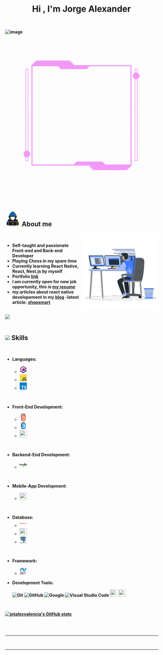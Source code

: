 <h1 align="center"><b>Hi , I'm Jorge Alexander</h1> <br>

  ![image](https://github.com/jotalexvalencia/jotalexvalencia/assets/10563766/ecf83ee1-150c-44a1-8d6a-a2658e80c9b9)

 ![motivation](https://github.com/jotalexvalencia/jotalexvalencia/blob/main/motivation.gif)
   
<!--  -->
<p align="center">
  
</p>


<br>



	
## <picture><img src = "https://github.com/0xAbdulKhalid/0xAbdulKhalid/raw/main/assets/mdImages/about_me.gif" width = 50px></picture> **About me**

<picture> <img align="right" src="https://github.com/0xAbdulKhalid/0xAbdulKhalid/raw/main/assets/mdImages/Right_Side.gif" width = 250px></picture>

<br>

- Self-taught and passionate Front-end and Back-end Developer
- Playing Chess in my spare time
- Currently learning React Native, React, Nest.js by myself
- Portfolio [link](https://lnkd.in/eup_QB_Z)
- I am currently open for new job opportunity, this is [my resume](https://www.linkedin.com/in/jorge-alexander-valencia-valencia-42346417/overlay/1710859567237/single-media-viewer/?profileId=ACoAAANy41sBWI7VULFVD5Jr4cifeeOOtHeHhxs)
- my articles about react native developement in my [blog](https://jorgealexandervalencia.hashnode.dev/)
   -latest article: [shopsmart](https://jorgealexandervalencia.hashnode.dev/shopsmart)
<br><br>

<img src="https://user-images.githubusercontent.com/73097560/115834477-dbab4500-a447-11eb-908a-139a6edaec5c.gif"><br><br>

## <img src="https://media2.giphy.com/media/QssGEmpkyEOhBCb7e1/giphy.gif?cid=ecf05e47a0n3gi1bfqntqmob8g9aid1oyj2wr3ds3mg700bl&rid=giphy.gif" width ="25"><b> Skills</b>
<br>

<p align="center">

- **Languages**:  
   
   - <img src="https://raw.githubusercontent.com/devicons/devicon/master/icons/csharp/csharp-original.svg" width="24px" height="24px">   
   - <img src="https://raw.githubusercontent.com/devicons/devicon/master/icons/javascript/javascript-original.svg" width="24px" height="24px">
   - <img src="https://raw.githubusercontent.com/devicons/devicon/master/icons/typescript/typescript-original.svg" width="24px" height="24px">



<br>   
    
- **Front-End Development**:

   - <img src="https://raw.githubusercontent.com/devicons/devicon/master/icons/html5/html5-original-wordmark.svg" width="24px" height="24px">
   - <img src="https://raw.githubusercontent.com/devicons/devicon/master/icons/css3/css3-original-wordmark.svg" width="24px" height="24px">
   - <img src="https://angular.io/assets/images/logos/angular/angular.svg" width="24px" height="24px">

<br>

- **Backend-End Development**:

   - <img src="https://raw.githubusercontent.com/devicons/devicon/master/icons/nodejs/nodejs-original-wordmark.svg" width="24px" height="24px">   

<br>

- **Mobile-App Development**:

   - <img src="https://reactnative.dev/img/header_logo.svg" width="24px" height="24px">   

<br>

- **Database**:
	- <img src="https://raw.githubusercontent.com/devicons/devicon/master/icons/oracle/oracle-original.svg" width="24px" height="24px">
	- <img src="https://www.svgrepo.com/show/303229/microsoft-sql-server-logo.svg" width="24px" height="24px"> 
 	- <img src="https://raw.githubusercontent.com/devicons/devicon/master/icons/postgresql/postgresql-original-wordmark.svg" width="24px" height="24px">
    	
    
<br>

- **Framework**:

   - <img src="https://raw.githubusercontent.com/devicons/devicon/master/icons/dot-net/dot-net-original-wordmark.svg" width="24px" height="24px">   

- **Development Tools**:

    ![Git](https://img.shields.io/badge/git-%23F05033.svg?style=for-the-badge&logo=git&logoColor=white)
    ![GitHub](https://img.shields.io/badge/github-%23121011.svg?style=for-the-badge&logo=github&logoColor=white)
    ![Google](https://img.shields.io/badge/google-%234285F4.svg?style=for-the-badge&logo=google&logoColor=white)
    ![Visual Studio Code](https://img.shields.io/badge/Visual%20Studio%20Code-0078d7.svg?style=for-the-badge&logo=visual-studio-code&logoColor=white)
    <img src="https://external-content.duckduckgo.com/iu/?u=https%3A%2F%2Ftse3.mm.bing.net%2Fth%3Fid%3DOIP.HBJq0GwMyn3iqN1Gj5rQ1gHaHa%26pid%3DApi&f=1&ipt=25a55bcad3168abc895fd4cde432bec8115f171ef1e4668e70a3c4b9a54c7279&ipo=images" width="24px" height="24px">
    <img src="https://www.vectorlogo.zone/logos/getpostman/getpostman-icon.svg" width="24px" height="24px">
   
<br>

[![jotalexvalencia's GitHub stats](https://github-readme-stats.vercel.app/api?username=jotalexvalencia)](https://github.com/anuraghazra/github-readme-stats)


</p>

<br>
<br>

-----

<br>




-----



<!--
**jotalexvalencia/jotalexvalencia** is a ✨ _special_ ✨ repository because its `README.md` (this file) appears on your GitHub profile.

Here are some ideas to get you started:

- 🔭 I’m currently working on ...
- 🌱 I’m currently learning ...
- 👯 I’m looking to collaborate on ...
- 🤔 I’m looking for help with ...
- 💬 Ask me about ...
- 📫 How to reach me: ...
- 😄 Pronouns: ...
- ⚡ Fun fact: ...
-->
